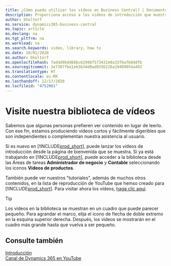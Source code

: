 ```yaml
---
title: ¿Cómo puedo utilizar los vídeos en Business Central? | Documentos de Microsoft
description: Proporciona acceso a los videos de introducción que muestran como realizar tareas comunes.
author: bholtorf
ms.service: dynamics365-business-central
ms.topic: article
ms.devlang: na
ms.tgt_pltfrm: na
ms.workload: na
ms.search.keywords: video, library, how to
ms.date: 10/01/2020
ms.author: bholtorf
ms.openlocfilehash: fad4d9bdd68bc6299bf573432e0a33f6afb0ddfb
ms.sourcegitcommit: 2e7307fbe1eb3b34d0ad9356226a19409054a402
ms.translationtype: HT
ms.contentlocale: es-MX
ms.lasthandoff: 12/17/2020
ms.locfileid: "4752961"
---
```

# <a name="visit-our-video-library"></a>Visite nuestra biblioteca de vídeos

Sabemos que algunas personas prefieren ver contenido en lugar de leerlo. Con ese fin, estamos produciendo vídeos cortos y fácilmente digeribles que son independientes o complementan nuestra asistencia al usuario.  

Si es nuevo en [!INCLUDE[prod_short](includes/prod_short.md)], puede lanzar los vídeos de introducción desde la página de bienvenida que se muestra. Si ya está trabajando en [!INCLUDE[prod_short](includes/prod_short.md)], puede acceder a la biblioteca desde las Áreas de tareas **Administrador de negocio** y **Contable** seleccionando los iconos **Vídeos de productos**.  

También puede ver nuestros "tutoriales", además de muchos otros contenidos, en la lista de reproducción de YouTube que hemso creado para [!INCLUDE[prod_short](includes/prod_short.md)]. Para visitar ahora los vídeos, [haga clic aquí](https://go.microsoft.com/fwlink/?linkid=851533).

> [!Tip]  
> Los vídeos en la biblioteca se muestran en un cuadro que puede parecer pequeño. Para agrandar el marco, elija el icono de flecha de doble extremo en la esquina superior derecha. Después, los videos se mostrarán en el cuadro más grande hasta que vuelva a ser pequeño.

## <a name="see-also"></a>Consulte también

[Introducción](product-get-started.md)  
[Canal de Dynamics 365 en YouTube](https://www.youtube.com/channel/UCJGCg4rB3QSs8y_1FquelBQ)  
